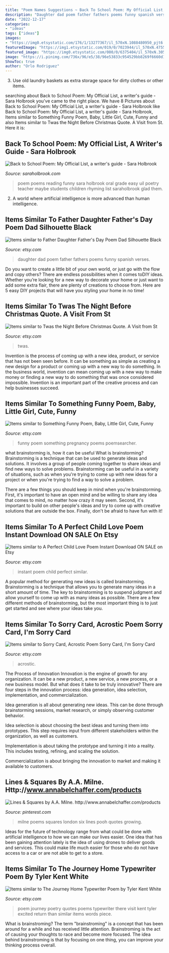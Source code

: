 ```yaml
---
title: "Poem Names Suggestions ~ Back To School Poem: My Official List, A Writer&#039;s Guide"
description: "Daughter dad poem father fathers poems funny spanish verses"
date: "2022-12-17"
categories:
- "ideas"
tags: ["ideas"]
images:
- "https://img0.etsystatic.com/176/1/13277367/il_570xN.1088480950_pjt6.jpg"
featuredImage: "https://img1.etsystatic.com/019/0/7023944/il_570xN.475512869_boif.jpg"
featured_image: "https://img0.etsystatic.com/000/0/6375404/il_570xN.305565720.jpg"
image: "https://i.pinimg.com/736x/96/e5/38/96e53833c954529bb8269f6660d11329---s-childrens-books.jpg"
ShowToc: true
author: "Orlo Rodriguez"
---
```



3. Use old laundry baskets as extra storage space for dirty clothes or other items.

	

		
searching about Back to School Poem: My Official List, a writer&#039;s guide - Sara Holbrook you've came to the right place. We have 8 Pictures about Back to School Poem: My Official List, a writer&#039;s guide - Sara Holbrook like Back to School Poem: My Official List, a writer&#039;s guide - Sara Holbrook, Items similar to Something Funny Poem, Baby, Little Girl, Cute, Funny and also Items similar to Twas the Night Before Christmas Quote. A Visit from St. Here it is:
		
    
## Back To School Poem: My Official List, A Writer&#039;s Guide - Sara Holbrook

<img loading=lazy src="https://www.saraholbrook.com/wp-content/uploads/2017/07/backtoschool.jpg" onerror="this.onerror=null;this.src='https://tse3.mm.bing.net/th?id=OIP.kidmOOli7fsXh71NWKbiKAAAAA&amp;pid=15.1';" alt="Back to School Poem: My Official List, a writer&#039;s guide - Sara Holbrook">

_Source: saraholbrook.com_

>poem poems reading funny sara holbrook oral grade easy uil poetry teacher maybe students children rhyming list saraholbrook glad them. 

	

2. A world where artificial intelligence is more advanced than human intelligence. 

    
## Items Similar To Father Daughter Father&#039;s Day Poem Dad Silhouette Black

<img loading=lazy src="https://img1.etsystatic.com/000/2/6375850/il_570xN.337102199.jpg" onerror="this.onerror=null;this.src='https://tse1.mm.bing.net/th?id=OIP.nAYkz_XI2Hy0VjDTpxyqGgHaJl&amp;pid=15.1';" alt="Items similar to Father Daughter Father&#039;s Day Poem Dad Silhouette Black">

_Source: etsy.com_

>daughter dad poem father fathers poems funny spanish verses. 

	

Do you want to create a little bit of your own world, or just go with the flow and copy others? There are endless possibilities when it comes toDIY ideas. Whether you’re looking for a new way to decorate your home or just want to add some extra flair, there are plenty of creations to choose from. Here are 5 easy DIY projects that will have you styling your home in no time!

    
## Items Similar To Twas The Night Before Christmas Quote. A Visit From St

<img loading=lazy src="https://img0.etsystatic.com/176/1/13277367/il_570xN.1088480950_pjt6.jpg" onerror="this.onerror=null;this.src='https://tse1.mm.bing.net/th?id=OIP.5xHyV4rfFFK8ALzRdh1wYAHaHI&amp;pid=15.1';" alt="Items similar to Twas the Night Before Christmas Quote. A Visit from St">

_Source: etsy.com_

>twas. 

	

Invention is the process of coming up with a new idea, product, or service that has not been seen before. It can be something as simple as creating a new design for a product or coming up with a new way to do something. In the business world, invention can mean coming up with a new way to make money or finding a new way to do something that was once considered impossible. Invention is an important part of the creative process and can help businesses succeed.

    
## Items Similar To Something Funny Poem, Baby, Little Girl, Cute, Funny

<img loading=lazy src="https://img0.etsystatic.com/000/0/6375404/il_570xN.305565720.jpg" onerror="this.onerror=null;this.src='https://tse1.mm.bing.net/th?id=OIP.SLrkM9GzVrMZhZWkBQETYwHaKh&amp;pid=15.1';" alt="Items similar to Something Funny Poem, Baby, Little Girl, Cute, Funny">

_Source: etsy.com_

>funny poem something pregnancy poems poemsearcher. 

	

what brainstorming is, how it can be useful
What is brainstorming?
Brainstorming is a technique that can be used to generate ideas and solutions. It involves a group of people coming together to share ideas and find new ways to solve problems. Brainstorming can be useful in a variety of situations, such as when you're trying to come up with new ideas for a project or when you're trying to find a way to solve a problem.

There are a few things you should keep in mind when you're brainstorming. First, it's important to have an open mind and be willing to share any idea that comes to mind, no matter how crazy it may seem. Second, it's important to build on other people's ideas and try to come up with creative solutions that are outside the box. Finally, don't be afraid to have fun with it!

    
## Items Similar To A Perfect Child Love Poem Instant Download ON SALE On Etsy

<img loading=lazy src="https://img1.etsystatic.com/019/0/7023944/il_570xN.475512869_boif.jpg" onerror="this.onerror=null;this.src='https://tse3.mm.bing.net/th?id=OIP.wekgYPq7KqXiv1gqZ9aIbgHaJQ&amp;pid=15.1';" alt="Items similar to A Perfect Child Love Poem Instant Download ON SALE on Etsy">

_Source: etsy.com_

>instant poem child perfect similar. 

	

A popular method for generating new ideas is called brainstorming. Brainstorming is a technique that allows you to generate many ideas in a short amount of time. The key to brainstorming is to suspend judgment and allow yourself to come up with as many ideas as possible. There are a few different methods of brainstorming, but the most important thing is to just get started and see where your ideas take you.

    
## Items Similar To Sorry Card, Acrostic Poem Sorry Card, I&#039;m Sorry Card

<img loading=lazy src="https://img1.etsystatic.com/036/0/9654543/il_570xN.617901023_md9s.jpg" onerror="this.onerror=null;this.src='https://tse4.mm.bing.net/th?id=OIP.R1XqscJEoWS-JdVbncB2kAHaFj&amp;pid=15.1';" alt="Items similar to Sorry Card, Acrostic Poem Sorry Card, I&#039;m Sorry Card">

_Source: etsy.com_

>acrostic. 

	

The Process of Innovation
Innovation is the engine of growth for any organization. It can be a new product, a new service, a new process, or a new business model. But what does it take to be truly innovative?
There are four steps in the innovation process: idea generation, idea selection, implementation, and commercialization.

Idea generation is all about generating new ideas. This can be done through brainstorming sessions, market research, or simply observing customer behavior.

Idea selection is about choosing the best ideas and turning them into prototypes. This step requires input from different stakeholders within the organization, as well as customers.

Implementation is about taking the prototype and turning it into a reality. This includes testing, refining, and scaling the solution.

Commercialization is about bringing the innovation to market and making it available to customers.

    
## Lines &amp; Squares By A.A. Milne. Http://www.annabelchaffer.com/products

<img loading=lazy src="https://i.pinimg.com/736x/96/e5/38/96e53833c954529bb8269f6660d11329---s-childrens-books.jpg" onerror="this.onerror=null;this.src='https://tse4.mm.bing.net/th?id=OIP.n5VXw4WMuaGe7jhayR2J9wHaLX&amp;pid=15.1';" alt="Lines &amp; Squares by A.A. Milne. http://www.annabelchaffer.com/products">

_Source: pinterest.com_

>milne poems squares london six lines pooh quotes growing. 

	

Ideas for the future of technology range from what could be done with artificial intelligence to how we can make our lives easier. One idea that has been gaining attention lately is the idea of using drones to deliver goods and services. This could make life much easier for those who do not have access to a car or are not able to get to a store.

    
## Items Similar To The Journey Home Typewriter Poem By Tyler Kent White

<img loading=lazy src="https://img1.etsystatic.com/055/0/9123145/il_570xN.679235861_c22n.jpg" onerror="this.onerror=null;this.src='https://tse3.mm.bing.net/th?id=OIP.4pQTY9Ktp-aa8wy2rd_1WgHaJa&amp;pid=15.1';" alt="Items similar to The Journey Home Typewriter Poem by Tyler Kent White">

_Source: etsy.com_

>poem journey poetry quotes poems typewriter there visit kent tyler excited return than similar items words piece. 

	

What is brainstroming?
The term "brainstroming" is a concept that has been around for a while and has received little attention. Brainstroming is the act of causing your thoughts to race and become more focused. The idea behind brainstroming is that by focusing on one thing, you can improve your thinking process overall.

